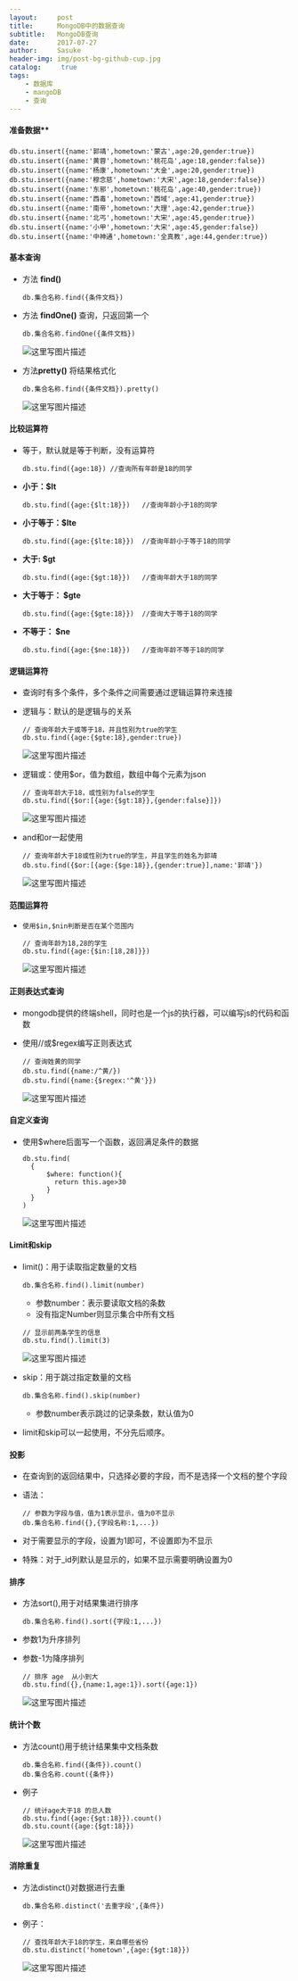 ```yaml
---
layout:     post
title:      MongoDB中的数据查询 
subtitle:   MongoDB查询
date:       2017-07-27
author:     Sasuke
header-img: img/post-bg-github-cup.jpg
catalog: 	 true
tags:
    - 数据库
    - mangoDB
    - 查询
---
```


#### 准备数据**

```
db.stu.insert({name:'郭靖',hometown:'蒙古',age:20,gender:true})
db.stu.insert({name:'黄蓉',hometown:'桃花岛',age:18,gender:false})
db.stu.insert({name:'杨康',hometown:'大金',age:20,gender:true})
db.stu.insert({name:'穆念慈',hometown:'大宋',age:18,gender:false})
db.stu.insert({name:'东邪',hometown:'桃花岛',age:40,gender:true})
db.stu.insert({name:'西毒',hometown:'西域',age:41,gender:true})
db.stu.insert({name:'南帝',hometown:'大理',age:42,gender:true})
db.stu.insert({name:'北丐',hometown:'大宋',age:45,gender:true})
db.stu.insert({name:'小甲',hometown:'大宋',age:45,gender:false})
db.stu.insert({name:'中神通',hometown:'全真教',age:44,gender:true})
```

#### **基本查询**

- 方法 **find()**

  ```
  db.集合名称.find({条件文档})
  ```

- 方法 **findOne()**  查询，只返回第一个

  ```
  db.集合名称.findOne({条件文档})
  ```

  ![这里写图片描述](http://img.blog.csdn.net/20170624104150127?watermark/2/text/aHR0cDovL2Jsb2cuY3Nkbi5uZXQvUHl0aG9uQ29kZVo=/font/5a6L5L2T/fontsize/400/fill/I0JBQkFCMA==/dissolve/70/gravity/SouthEast)

- 方法**pretty()** 将结果格式化

  ```
  db.集合名称.find({条件文档}).pretty()
  ```

  ![这里写图片描述](http://img.blog.csdn.net/20170624104209847?watermark/2/text/aHR0cDovL2Jsb2cuY3Nkbi5uZXQvUHl0aG9uQ29kZVo=/font/5a6L5L2T/fontsize/400/fill/I0JBQkFCMA==/dissolve/70/gravity/SouthEast)
#### **比较运算符**

- 等于，默认就是等于判断，没有运算符

  ```
  db.stu.find({age:18}) //查询所有年龄是18的同学
  ```

- **小于：$lt**

  ```
  db.stu.find({age:{$lt:18}})	//查询年龄小于18的同学
  ```

- **小于等于：$lte**

  ```
  db.stu.find({age:{$lte:18}})	//查询年龄小于等于18的同学
  ```

- **大于: $gt**

  ```
  db.stu.find({age:{$gt:18}})	//查询年龄大于18的同学
  ```

- **大于等于： $gte**

  ```
  db.stu.find({age:{$gte:18}})  //查询大于等于18的同学
  ```

- **不等于： $ne**

  ```
  db.stu.find({age:{$ne:18}})   //查询年龄不等于18的同学
  ```

#### **逻辑运算符**

- 查询时有多个条件，多个条件之间需要通过逻辑运算符来连接

- 逻辑与：默认的是逻辑与的关系

  ```
  // 查询年龄大于或等于18，并且性别为true的学生
  db.stu.find({age:{$gte:18},gender:true})
  ```

  ![这里写图片描述](http://img.blog.csdn.net/20170624104249841?watermark/2/text/aHR0cDovL2Jsb2cuY3Nkbi5uZXQvUHl0aG9uQ29kZVo=/font/5a6L5L2T/fontsize/400/fill/I0JBQkFCMA==/dissolve/70/gravity/SouthEast)

- 逻辑或：使用$or，值为数组，数组中每个元素为json

  ```
  // 查询年龄大于18，或性别为false的学生
  db.stu.find({$or:[{age:{$gt:18}},{gender:false}]})
  ```

  ![这里写图片描述](http://img.blog.csdn.net/20170624104307764?watermark/2/text/aHR0cDovL2Jsb2cuY3Nkbi5uZXQvUHl0aG9uQ29kZVo=/font/5a6L5L2T/fontsize/400/fill/I0JBQkFCMA==/dissolve/70/gravity/SouthEast)
- and和or一起使用

  ```
  // 查询年龄大于18或性别为true的学生，并且学生的姓名为郭靖
  db.stu.find({$or:[{age:{$ge:18}},{gender:true}],name:'郭靖'})
  ```

  ![这里写图片描述](http://img.blog.csdn.net/20170624104321057?watermark/2/text/aHR0cDovL2Jsb2cuY3Nkbi5uZXQvUHl0aG9uQ29kZVo=/font/5a6L5L2T/fontsize/400/fill/I0JBQkFCMA==/dissolve/70/gravity/SouthEast)
#### **范围运算符**

- `使用$in,$nin判断是否在某个范围内`

  ```
  // 查询年龄为18,28的学生
  db.stu.find({age:{$in:[18,28]}})
  ```

  ![这里写图片描述](http://img.blog.csdn.net/20170624104333393?watermark/2/text/aHR0cDovL2Jsb2cuY3Nkbi5uZXQvUHl0aG9uQ29kZVo=/font/5a6L5L2T/fontsize/400/fill/I0JBQkFCMA==/dissolve/70/gravity/SouthEast)
#### **正则表达式查询**

- mongodb提供的终端shell，同时也是一个js的执行器，可以编写js的代码和函数

- 使用//或$regex编写正则表达式

  ```
  // 查询姓黄的同学
  db.stu.find({name:/^黄/})
  db.stu.find({name:{$regex:'^黄'}})
  ```

  ![这里写图片描述](http://img.blog.csdn.net/20170624104349304?watermark/2/text/aHR0cDovL2Jsb2cuY3Nkbi5uZXQvUHl0aG9uQ29kZVo=/font/5a6L5L2T/fontsize/400/fill/I0JBQkFCMA==/dissolve/70/gravity/SouthEast)

#### **自定义查询**

- 使用$where后面写一个函数，返回满足条件的数据

  ```
  db.stu.find(
  	{
        $where: function(){
          return this.age>30
        }
  	}
  )
  ```

  ![这里写图片描述](http://img.blog.csdn.net/20170624104404119?watermark/2/text/aHR0cDovL2Jsb2cuY3Nkbi5uZXQvUHl0aG9uQ29kZVo=/font/5a6L5L2T/fontsize/400/fill/I0JBQkFCMA==/dissolve/70/gravity/SouthEast)

#### **Limit和skip**

- limit()：用于读取指定数量的文档

  ```
  db.集合名称.find().limit(number)
  ```

  - 参数number：表示要读取文档的条数
  - 没有指定Number则显示集合中所有文档

  ```
  // 显示前两条学生的信息
  db.stu.find().limit(3)
  ```

  ![这里写图片描述](http://img.blog.csdn.net/20170624104417972?watermark/2/text/aHR0cDovL2Jsb2cuY3Nkbi5uZXQvUHl0aG9uQ29kZVo=/font/5a6L5L2T/fontsize/400/fill/I0JBQkFCMA==/dissolve/70/gravity/SouthEast)

- skip：用于跳过指定数量的文档

  ```
  db.集合名称.find().skip(number)
  ```

  - 参数number表示跳过的记录条数，默认值为0

- limit和skip可以一起使用，不分先后顺序。

#### **投影**

- 在查询到的返回结果中，只选择必要的字段，而不是选择一个文档的整个字段

- 语法：

  ```
  // 参数为字段与值，值为1表示显示，值为0不显示
  db.集合名称.find({},{字段名称:1,...})
  ```

- 对于需要显示的字段，设置为1即可，不设置即为不显示

- 特殊：对于_id列默认是显示的，如果不显示需要明确设置为0

#### **排序**

- 方法sort(),用于对结果集进行排序

  ```
  db.集合名称.find().sort({字段:1,...})
  ```

- 参数1为升序排列

- 参数-1为降序排列

  ```
  // 排序 age  从小到大
  db.stu.find({},{name:1,age:1}).sort({age:1})
  ```

  ![这里写图片描述](http://img.blog.csdn.net/20170624104452402?watermark/2/text/aHR0cDovL2Jsb2cuY3Nkbi5uZXQvUHl0aG9uQ29kZVo=/font/5a6L5L2T/fontsize/400/fill/I0JBQkFCMA==/dissolve/70/gravity/SouthEast)

#### **统计个数**

- 方法count()用于统计结果集中文档条数

  ```
  db.集合名称.find({条件}).count()
  db.集合名称.count({条件})
  ```

- 例子

  ```
  // 统计age大于18 的总人数
  db.stu.find({age:{$gt:18}}).count()
  db.stu.count({age:{$gt:18}})
  ```

  ![这里写图片描述](http://img.blog.csdn.net/20170624104509534?watermark/2/text/aHR0cDovL2Jsb2cuY3Nkbi5uZXQvUHl0aG9uQ29kZVo=/font/5a6L5L2T/fontsize/400/fill/I0JBQkFCMA==/dissolve/70/gravity/SouthEast)

#### **消除重复**

- 方法distinct()对数据进行去重

  ```
  db.集合名称.distinct('去重字段',{条件})
  ```

- 例子：

  ```
  // 查找年龄大于18的学生，来自哪些省份
  db.stu.distinct('hometown',{age:{$gt:18}})
  ```

  ![这里写图片描述](http://img.blog.csdn.net/20170624104528236?watermark/2/text/aHR0cDovL2Jsb2cuY3Nkbi5uZXQvUHl0aG9uQ29kZVo=/font/5a6L5L2T/fontsize/400/fill/I0JBQkFCMA==/dissolve/70/gravity/SouthEast)